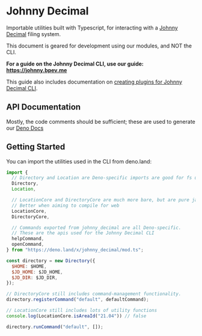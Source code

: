 # Johnny Decimal

Importable utilities built with Typescript, for interacting with a
[Johnny Decimal](https://johnnydecimal.com/) filing system.

This document is geared for development using our modules, and NOT the CLI.

**For a guide on the Johnny Decimal CLI, use our guide: https://johnny.bpev.me**

This guide also includes documentation on [creating plugins for Johnny Decimal CLI](https://johnny.bpev.me/guide/plugins/plugin_development.html).

## API Documentation

Mostly, the code comments should be sufficient; these are used to generate our [Deno Docs](https://doc.deno.land/https/deno.land/x/johnny_decimal/mod.ts)

## Getting Started

You can import the utilities used in the CLI from deno.land:

```js
import {
  // Directory and Location are Deno-specific imports are good for fs usecases
  Directory,
  Location,

  // LocationCore and DirectoryCore are much more bare, but are pure javascript.
  // Better when aiming to compile for web
  LocationCore,
  DirectoryCore,

  // Commands exported from johnny_decimal are all Deno-specific.
  // These are the apis used for the Johnny Decimal CLI
  helpCommand,
  openCommand,
} from "https://deno.land/x/johnny_decimal/mod.ts";

const directory = new Directory({
  $HOME: $HOME,
  $JD_HOME: $JD_HOME,
  $JD_DIR: $JD_DIR,
});

// DirectoryCore still includes command-management functionality.
directory.registerCommand("default", defaultCommand);

// LocationCore still includes lots of utility functions
console.log(LocationCore.isAreaId("21.04")) // false

directory.runCommand("default", []);
```
